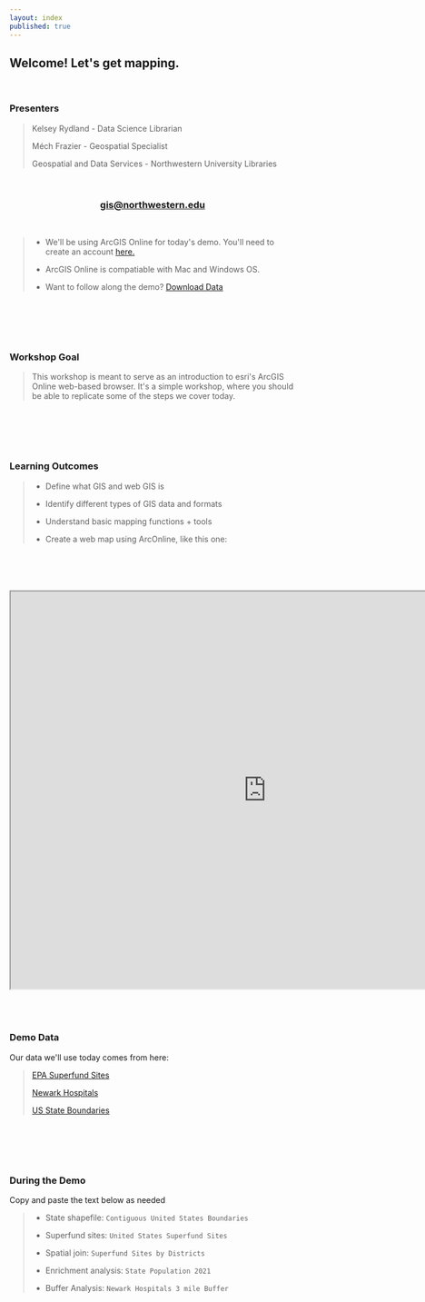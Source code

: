 ```yaml
---
layout: index
published: true
---
```


## **Welcome! Let's get mapping.** 

<br>

### **Presenters**
> Kelsey Rydland - Data Science Librarian
> 
> Méch Frazier - Geospatial Specialist
> 
> Geospatial and Data Services - Northwestern University Libraries

<br>
      
<center>
  <h3 style="color:purple;"><a href="mailto:gis@northwestern.edu?subject=GIS support"> gis@northwestern.edu </a></h3>
</center>

<br>
     
> * We'll be using ArcGIS Online for today's demo. You'll need to create an account [here.](https://northwestern.maps.arcgis.com/home/index.html)
>
> * ArcGIS Online is compatiable with Mac and Windows OS. 
> 
> * Want to follow along the demo? [Download Data](https://northwestern.box.com/s/yeul97g3hlmt59sqtsatc2m7g7tbth37)

<br>
  <br>
    <br>
      <br>

### **Workshop Goal**
> This workshop is meant to serve as an introduction to esri's ArcGIS Online web-based browser. It's a simple workshop, where you should be able to replicate some of the steps we cover today. 

<br>
  <br>
    <br>
      <br>

### **Learning Outcomes**
> * Define what GIS and web GIS is
> 
> * Identify different types of GIS data and formats
> 
> * Understand basic mapping functions + tools
> 
> * Create a web map using ArcOnline, like this one: 

<br>
  <br>
    <br>
      <br>

<iframe src="https://northwestern.maps.arcgis.com/apps/MapJournal/index.html?appid=4c5dccabdc5540e590972b00eb755562" width=900px height=700px></iframe>

<br>
  <br>
    <br>
      <br>

### **Demo Data**
Our data we'll use today comes from here:
> [EPA Superfund Sites](https://www.epa.gov/superfund/search-superfund-sites-where-you-live)
> 
> [Newark Hospitals](https://data.ci.newark.nj.us/dataset/newark-hospitals)
> 
> [US State Boundaries](https://www.census.gov/cgi-bin/geo/shapefiles/index.php)

<br>
  <br>
    <br>
      <br>
      
### **During the Demo**
Copy and paste the text below as needed
> * State shapefile: `Contiguous United States Boundaries`
> 
> * Superfund sites: `United States Superfund Sites`
> 
> * Spatial join: `Superfund Sites by Districts`
>
> * Enrichment analysis: `State Population 2021`
> 
> * Buffer Analysis: `Newark Hospitals 3 mile Buffer`
